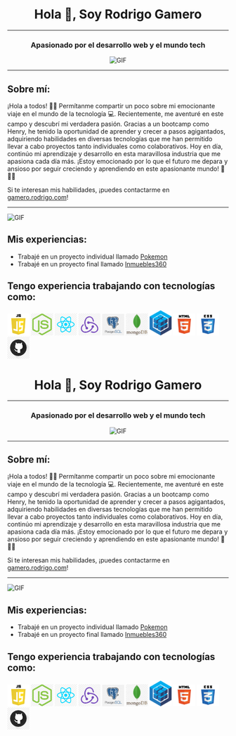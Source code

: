 <!DOCTYPE html>
<html>
<body>
  <h1 style="text-align: center;">Hola 👋, Soy Rodrigo Gamero</h1>
  <hr>
  <h3 style="text-align: center;">Apasionado por el desarrollo web y el mundo tech</h3>
  <p style="text-align: center;">
    <img src="giphy.gif" alt="GIF">
  </p>
  <hr>

  <h2>Sobre mí:</h2>
  <p>
    ¡Hola a todos! 🫶🏻 Permítanme compartir un poco sobre mi emocionante viaje en el mundo de la tecnología 💻. Recientemente, me aventuré en este campo y descubrí mi verdadera pasión. Gracias a un bootcamp como Henry, he tenido la oportunidad de aprender y crecer a pasos agigantados, adquiriendo habilidades en diversas tecnologías que me han permitido llevar a cabo proyectos tanto individuales como colaborativos. Hoy en día, continúo mi aprendizaje y desarrollo en esta maravillosa industria que me apasiona cada día más. ¡Estoy emocionado por lo que el futuro me depara y ansioso por seguir creciendo y aprendiendo en este apasionante mundo! 🚀🚀🚀
  </p>
  <p>Si te interesan mis habilidades, ¡puedes contactarme en <a href="gamero.rodrigo.com">gamero.rodrigo.com</a>!</p>
  <hr>
  <p>
    <img src="coding.gif" alt="GIF">
  </p>

  <h2>Mis experiencias:</h2>
  <ul>
    <li>Trabajé en un proyecto individual llamado <a href="https://github.com/Regameroh87/Pokemon-PI">Pokemon</a></li>
    <li>Trabajé en un proyecto final llamado <a href="https://github.com/joaBotto/proyectofinal">Inmuebles360</a></li>
  </ul>

  <h2>Tengo experiencia trabajando con tecnologías como:</h2>
  <p>
    <img src="javascript.png" alt="JavaScript" width="50">
    <img src="nodejs.png" alt="Node.js" width="50">
    <img src="react.png" alt="React" width="50">
    <img src="redux.png" alt="Redux" width="50">
    <img src="postgresSQL.png" alt="PostgreSQL" width="50">
    <img src="mongoDB.jpeg" alt="MongoDB" width="50">
    <img src="sequelize.png" alt="Sequelize" width="50">
    <img src="html.png" alt="HTML" width="50">
    <img src="css.png" alt="CSS" width="50">
    <img src="github.png" alt="GitHub" width="50">
  </p>
</body>
</html>
<!DOCTYPE html>
<html>
<head>
  <title>Rodrigo Gamero - Desarrollador Web</title>
</head>
<body>
  <h1 style="text-align: center;">Hola 👋, Soy Rodrigo Gamero</h1>
  <hr>
  <h3 style="text-align: center;">Apasionado por el desarrollo web y el mundo tech</h3>
  <p style="text-align: center;">
    <img src="giphy.gif" alt="GIF">
  </p>
  <hr>

  <h2>Sobre mí:</h2>
  <p>
    ¡Hola a todos! 🫶🏻 Permítanme compartir un poco sobre mi emocionante viaje en el mundo de la tecnología 💻. Recientemente, me aventuré en este campo y descubrí mi verdadera pasión. Gracias a un bootcamp como Henry, he tenido la oportunidad de aprender y crecer a pasos agigantados, adquiriendo habilidades en diversas tecnologías que me han permitido llevar a cabo proyectos tanto individuales como colaborativos. Hoy en día, continúo mi aprendizaje y desarrollo en esta maravillosa industria que me apasiona cada día más. ¡Estoy emocionado por lo que el futuro me depara y ansioso por seguir creciendo y aprendiendo en este apasionante mundo! 🚀🚀🚀
  </p>
  <p>Si te interesan mis habilidades, ¡puedes contactarme en <a href="gamero.rodrigo.com">gamero.rodrigo.com</a>!</p>
  <hr>
  <p>
    <img src="coding.gif" alt="GIF">
  </p>

  <h2>Mis experiencias:</h2>
  <ul>
    <li>Trabajé en un proyecto individual llamado <a href="https://github.com/Regameroh87/Pokemon-PI">Pokemon</a></li>
    <li>Trabajé en un proyecto final llamado <a href="https://github.com/joaBotto/proyectofinal">Inmuebles360</a></li>
  </ul>

  <h2>Tengo experiencia trabajando con tecnologías como:</h2>
  <p>
    <img src="javascript.png" alt="JavaScript" width="50">
    <img src="nodejs.png" alt="Node.js" width="50">
    <img src="react.png" alt="React" width="50">
    <img src="redux.png" alt="Redux" width="50">
    <img src="postgresSQL.png" alt="PostgreSQL" width="50">
    <img src="mongoDB.jpeg" alt="MongoDB" width="50">
    <img src="sequelize.png" alt="Sequelize" width="50">
    <img src="html.png" alt="HTML" width="50">
    <img src="css.png" alt="CSS" width="50">
    <img src="github.png" alt="GitHub" width="50">
  </p>
</body>
</html>
